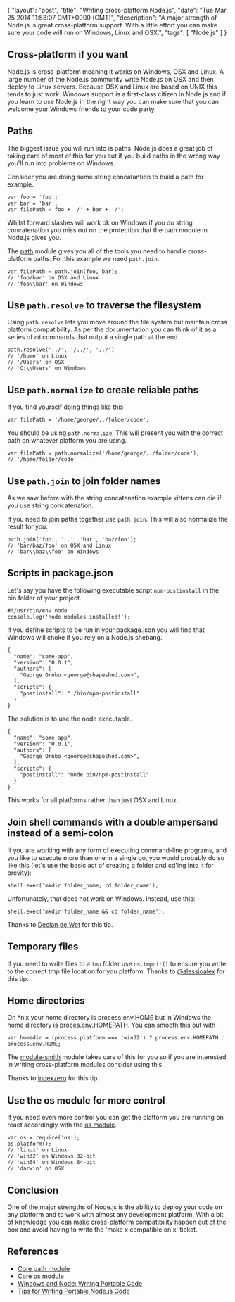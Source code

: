 {
  "layout": "post",
  "title": "Writing cross-platform Node.js",
  "date": "Tue Mar 25 2014 11:53:07 GMT+0000 (GMT)",
  "description": "A major strength of Node.js is great cross-platform support. With a little effort you can make sure your code will run on Windows, Linux and OSX.",
  "tags": [
    "Node.js"
  ]
}

## Cross-platform if you want

Node.js is cross-platform meaning it works on Windows, OSX and Linux. A large number of the Node.js community write Node.js on OSX and then deploy to Linux servers. Because OSX and Linux are based on UNIX this tends to just work. Windows support is a first-class citizen in Node.js and if you learn to use Node.js in the right way you can make sure that you can welcome your Windows friends to your code party.

## Paths

The biggest issue you will run into is paths. Node.js does a great job of taking care of most of this for you but if you build paths in the wrong way you'll run into problems on Windows.

Consider you are doing some string concatantion to build a path for example.

    var foo = 'foo';
    var bar = 'bar';
    var filePath = foo + '/' + bar + '/';

Whilst forward slashes will work ok on Windows if you do string concatenation you miss out on the protection that the path module in Node.js gives you.

The [path][1] module gives you all of the tools you need to handle cross-platform paths. For this example we need `path.join`.

    var filePath = path.join(foo, bar);
    // 'foo/bar' on OSX and Linux
    // 'foo\\bar' on Windows

## Use `path.resolve` to traverse the filesystem

Using `path.resolve` lets you move around the file system but maintain cross platform compatibility. As per the documentation you can think of it as a series of `cd` commands that output a single path at the end.

    path.resolve('../', '/../', '../')
    // '/home' on Linux
    // '/Users' on OSX
    // 'C:\\Users' on Windows

## Use `path.normalize` to create reliable paths

If you find yourself doing things like this

    var filePath = '/home/george/../folder/code';

You should be using `path.normalize`. This will present you with the correct path on whatever platform you are using.

    var filePath = path.normalize('/home/george/../folder/code'); 
    // '/home/folder/code'

## Use `path.join` to join folder names

As we saw before with the string concatenation example kittens can die if you use string concatenation.

If you need to join paths together use `path.join`. This will also normalize the result for you.

    path.join('foo', '..', 'bar', 'baz/foo');
    // 'bar/baz/foo' on OSX and Linux
    // 'bar\\baz\\foo' on Windows

## Scripts in package.json

Let's say you have the following executable script `npm-postinstall` in the bin folder of your project. 

    #!/usr/bin/env node
    console.log('node modules installed!');

If you define scripts to be run in your package.json you will find that Windows will choke if you rely on a Node.js shebang.

    {
      "name": "some-app",
      "version": "0.0.1",
      "authors": [
        "George Ornbo <george@shapeshed.com>",
      ],
      "scripts": {
        "postinstall": "./bin/npm-postinstall"
      }
    }

The solution is to use the node executable.

    {
      "name": "some-app",
      "version": "0.0.1",
      "authors": [
        "George Ornbo <george@shapeshed.com>",
      ],
      "scripts": {
        "postinstall": "node bin/npm-postinstall"
      }
    }

This works for all platforms rather than just OSX and Linux.

## Join shell commands with a double ampersand instead of a semi-colon

If you are working with any form of executing command-line programs, and you like to execute more than one in a single go, you would probably do so like this (let's use the basic act of creating a folder and cd'ing into it for brevity):

    shell.exec('mkdir folder_name; cd folder_name');
    
Unfortunately, that does not work on Windows. Instead, use this:

    shell.exec('mkdir folder_name && cd folder_name');

Thanks to [Declan de Wet][6] for this tip.

## Temporary files

If you need to write files to a `tmp` folder use `os.tmpdir()` to ensure you write to the correct tmp file location for you platform. Thanks to [@alessioalex][5] for this tip. 

## Home directories

On \*nix your home directory is process.env.HOME but in Windows the home directory is proces.env.HOMEPATH. You can smooth this out with

    var homedir = (process.platform === 'win32') ? process.env.HOMEPATH : process.env.HOME;

The [module-smith][8] module takes care of this for you so if you are interested in writing cross-platform modules consider using this. 

Thanks to [indexzero][7] for this tip. 

## Use the os module for more control

If you need even more control you can get the platform you are running on react accordingly with the [os module][3].

    var os = require('os');
    os.platform();
    // 'linux' on Linux
    // 'win32' on Windows 32-bit
    // 'win64' on Windows 64-bit
    // 'darwin' on OSX

## Conclusion

One of the major strengths of Node.js is the ability to deploy your code on any platform and to work with almost any development platform. With a bit of knowledge you can make cross-platform compatibility happen out of the box and avoid having to write the 'make x compatible on x' ticket.

## References

* [Core path module][1]
* [Core os module][3]
* [Windows and Node: Writing Portable Code][2]
* [Tips for Writing Portable Node.js Code][8]

[1]: http://nodejs.org/api/path.html
[2]: http://dailyjs.com/2012/05/24/windows-and-node-4/
[3]: http://nodejs.org/api/os.html
[4]: http://nodejs.org/api/os.html#os_os_tmpdir
[5]: https://github.com/alessioalex
[6]: http://declandewet.com
[7]: https://github.com/indexzero
[8]: https://www.npmjs.org/package/module-smith
[9]: https://gist.github.com/domenic/2790533
